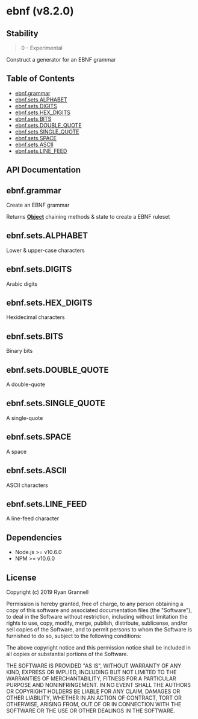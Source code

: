 
# ebnf (v8.2.0)

## Stability

> 0 - Experimental

Construct a generator for an EBNF grammar





## Table of Contents

- [ebnf.grammar](#ebnfgrammar)
- [ebnf.sets.ALPHABET](#ebnfsetsalphabet)
- [ebnf.sets.DIGITS](#ebnfsetsdigits)
- [ebnf.sets.HEX_DIGITS](#ebnfsetshex_digits)
- [ebnf.sets.BITS](#ebnfsetsbits)
- [ebnf.sets.DOUBLE_QUOTE](#ebnfsetsdouble_quote)
- [ebnf.sets.SINGLE_QUOTE](#ebnfsetssingle_quote)
- [ebnf.sets.SPACE](#ebnfsetsspace)
- [ebnf.sets.ASCII](#ebnfsetsascii)
- [ebnf.sets.LINE_FEED](#ebnfsetsline_feed)

## API Documentation

<!-- Generated by documentation.js. Update this documentation by updating the source code. -->

## ebnf.grammar

Create an EBNF grammar

Returns **[Object][1]** chaining methods & state to create a EBNF ruleset

## ebnf.sets.ALPHABET

Lower & upper-case characters

## ebnf.sets.DIGITS

Arabic digits

## ebnf.sets.HEX_DIGITS

Hexidecimal characters

## ebnf.sets.BITS

Binary bits

## ebnf.sets.DOUBLE_QUOTE

A double-quote

## ebnf.sets.SINGLE_QUOTE

A single-quote

## ebnf.sets.SPACE

A space

## ebnf.sets.ASCII

ASCII characters

## ebnf.sets.LINE_FEED

A line-feed character

[1]: https://developer.mozilla.org/docs/Web/JavaScript/Reference/Global_Objects/Object


## Dependencies

- Node.js >= v10.6.0
- NPM >= v10.6.0

## License

Copyright (c) 2019 Ryan Grannell

Permission is hereby granted, free of charge, to any person obtaining a copy of this software and associated documentation files (the "Software"), to deal in the Software without restriction, including without limitation the rights to use, copy, modify, merge, publish, distribute, sublicense, and/or sell copies of the Software, and to permit persons to whom the Software is furnished to do so, subject to the following conditions:

The above copyright notice and this permission notice shall be included in all copies or substantial portions of the Software.

THE SOFTWARE IS PROVIDED "AS IS", WITHOUT WARRANTY OF ANY KIND, EXPRESS OR IMPLIED, INCLUDING BUT NOT LIMITED TO THE WARRANTIES OF MERCHANTABILITY, FITNESS FOR A PARTICULAR PURPOSE AND NONINFRINGEMENT. IN NO EVENT SHALL THE AUTHORS OR COPYRIGHT HOLDERS BE LIABLE FOR ANY CLAIM, DAMAGES OR OTHER LIABILITY, WHETHER IN AN ACTION OF CONTRACT, TORT OR OTHERWISE, ARISING FROM, OUT OF OR IN CONNECTION WITH THE SOFTWARE OR THE USE OR OTHER DEALINGS IN THE SOFTWARE.
